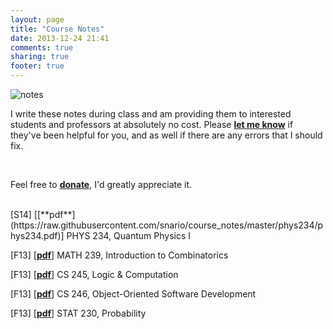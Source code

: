 ```yaml
---
layout: page
title: "Course Notes"
date: 2013-12-24 21:41
comments: true
sharing: true
footer: true
---
```



<div class="post-image">
    <img src="http://i.imgur.com/efXOmio.png" alt="notes"/>
</div>

I write these notes during class and am providing them to interested students and professors at absolutely no cost. Please [**let me know**](mailto:lihorne@uwaterloo.ca) if they've been helpful for you, and as well if there are any errors that I should fix.

<br>


Feel free to <strong><a href="https://www.paypal.com/cgi-bin/webscr?cmd=_s-xclick&hosted_button_id=BKPRJ96TMWLXS" target="_blank">donate</a></strong>, I'd greatly appreciate it.

<br>
[S14] [[**pdf**](https://raw.githubusercontent.com/snario/course_notes/master/phys234/phys234.pdf)] PHYS 234, Quantum Physics I

[F13] [[**pdf**](https://raw.githubusercontent.com/snario/course_notes/master/math239/math239.pdf)] MATH 239, Introduction to Combinatorics

[F13] [[**pdf**](https://raw.githubusercontent.com/snario/course_notes/master/cs245/cs245.pdf)] CS 245, Logic &amp; Computation

[F13] [[**pdf**](https://raw.githubusercontent.com/snario/course_notes/master/cs246/cs246.pdf)] CS 246, Object-Oriented Software Development

[F13] [[**pdf**](https://raw.githubusercontent.com/snario/course_notes/master/stat230/stat230.pdf)] STAT 230, Probability
